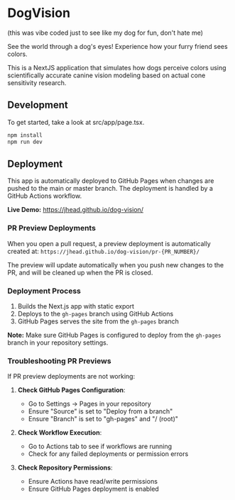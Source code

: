 # DogVision

(this was vibe coded just to see like my dog for fun, don't hate me)

See the world through a dog's eyes! Experience how your furry friend sees colors.

This is a NextJS application that simulates how dogs perceive colors using scientifically accurate canine vision modeling based on actual cone sensitivity research.

## Development

To get started, take a look at src/app/page.tsx.

```bash
npm install
npm run dev
```

## Deployment

This app is automatically deployed to GitHub Pages when changes are pushed to the main or master branch. The deployment is handled by a GitHub Actions workflow.

**Live Demo:** https://jhead.github.io/dog-vision/

### PR Preview Deployments

When you open a pull request, a preview deployment is automatically created at:
`https://jhead.github.io/dog-vision/pr-{PR_NUMBER}/`

The preview will update automatically when you push new changes to the PR, and will be cleaned up when the PR is closed.

### Deployment Process

1. Builds the Next.js app with static export
2. Deploys to the `gh-pages` branch using GitHub Actions
3. GitHub Pages serves the site from the `gh-pages` branch

**Note:** Make sure GitHub Pages is configured to deploy from the `gh-pages` branch in your repository settings.

### Troubleshooting PR Previews

If PR preview deployments are not working:

1. **Check GitHub Pages Configuration**: 
   - Go to Settings → Pages in your repository
   - Ensure "Source" is set to "Deploy from a branch" 
   - Ensure "Branch" is set to "gh-pages" and "/ (root)"

2. **Check Workflow Execution**: 
   - Go to Actions tab to see if workflows are running
   - Check for any failed deployments or permission errors

3. **Check Repository Permissions**:
   - Ensure Actions have read/write permissions
   - Ensure GitHub Pages deployment is enabled
